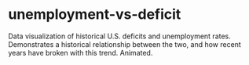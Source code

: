 # unemployment-vs-deficit
Data visualization of historical U.S. deficits and unemployment rates. Demonstrates a historical relationship between the two, and how recent years have broken with this trend. Animated.
